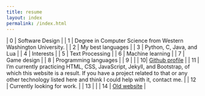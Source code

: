 ```yaml
---
title: resume
layout: index
permalink: /index.html
---
```

| 0 | <span class='title' >Software Design</span> |
| 1 | Degree in Computer Science from Western Washington University. |
| 2 | <span class='title' >My best languages</span> |
| 3 | Python, C, Java, and Lua |
| 4 | <span class='title' >Interests</span> |
| 5 | Text Processing |
| 6 | Machine learning |
| 7 | Game design |
| 8 | Programming languages |
| 9 | |
| 10| [Github profile](https://www.github.com/{{site.github_username}}) |
| 11 | I’m currently practicing HTML, CSS, JavaScript, Jekyll, and Bootstrap, of which this website is a result. If you have a project related to that or any other technology listed here and think I could help with it, contact me. |
| 12 | Currently looking for work. |
| 13 | <a href='/blog' id="t"></a> |
| 14 | [Old website](/old-index.html) |
